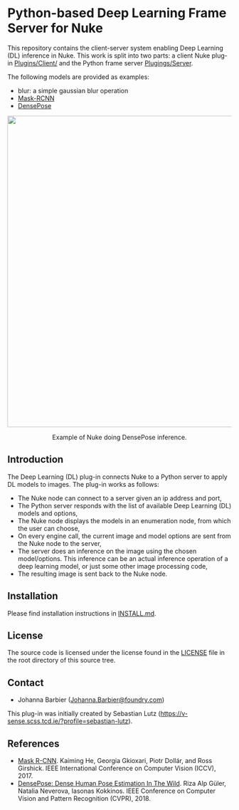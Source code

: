 # Python-based Deep Learning Frame Server for Nuke

This repository contains the client-server system enabling Deep Learning (DL) inference in Nuke. This work is split into two parts: a client Nuke plug-in [Plugins/Client/](Plugins/Client) and the Python frame server [Plugings/Server](Plugins/Server).

The following models are provided as examples:
- blur: a simple gaussian blur operation
- [Mask-RCNN](https://github.com/facebookresearch/Detectron)
- [DensePose](https://github.com/facebookresearch/DensePose)

<div align="center">
  <img src="https://user-images.githubusercontent.com/27013153/54621337-837f0900-4a5f-11e9-9169-0e8ad1fbe67a.png" width="700px" />
  <p>Example of Nuke doing DensePose inference.</p>
</div>

## Introduction

The Deep Learning (DL) plug-in connects Nuke to a Python server to apply DL models to images.
The plug-in works as follows:
- The Nuke node can connect to a server given an ip address and port,
- The Python server responds with the list of available Deep Learning (DL) models and options,
- The Nuke node displays the models in an enumeration node, from which the user can choose,
- On every engine call, the current image and model options are sent from the Nuke node to the server,
- The server does an inference on the image using the chosen model/options. This inference can be an actual inference operation of a deep learning model, or just some other image processing code,
- The resulting image is sent back to the Nuke node.

## Installation

Please find installation instructions in [INSTALL.md](INSTALL.md).

## License

The source code is licensed under the license found in the [LICENSE](LICENSE) file in the root directory of this source tree.

## Contact

- Johanna Barbier (Johanna.Barbier@foundry.com)

This plug-in was initially created by Sebastian Lutz (https://v-sense.scss.tcd.ie/?profile=sebastian-lutz).

## References

- [Mask R-CNN](https://arxiv.org/abs/1703.06870).
  Kaiming He, Georgia Gkioxari, Piotr Dollár, and Ross Girshick.
  IEEE International Conference on Computer Vision (ICCV), 2017.
- [DensePose: Dense Human Pose Estimation In The Wild](https://arxiv.org/abs/1802.00434).
  Riza Alp Güler, Natalia Neverova, Iasonas Kokkinos.
  IEEE Conference on Computer Vision and Pattern Recognition (CVPR), 2018.